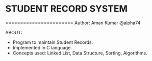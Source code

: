 # STUDENT RECORD SYSTEM
=======================
Author: Aman Kumar @alpha74

ABOUT:
  * Program to maintain Student Records.
  * Implemented in C language.
  * Concepts used: Linked List, Data Structure, Sorting, Algorithms.
